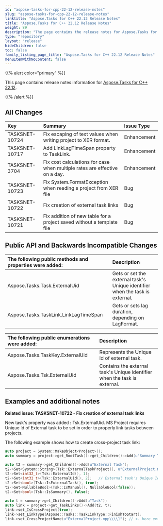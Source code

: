 ```yaml
---
id: "aspose-tasks-for-cpp-22-12-release-notes"
slug: "aspose-tasks-for-cpp-22-12-release-notes"
linktitle: "Aspose.Tasks for C++ 22.12 Release Notes"
title: "Aspose.Tasks for C++ 22.12 Release Notes"
weight: 89
description: "The page contains the release notes for Aspose.Tasks for C++ 22.12."
type: "repository"
layout: "release"
hideChildren: false
toc: false
family_listing_page_title: "Aspose.Tasks for C++ 22.12 Release Notes"
menuItemWithNoContent: false
---
```


{{% alert color="primary" %}} 

This page contains release notes information for [Aspose.Tasks for C++ 22.12](https://releases.aspose.com/tasks/cpp/new-releases/aspose.tasks-for-c---22.12/).

{{% /alert %}}

## **All Changes**
|**Key**|**Summary**|**Issue Type**|
| :- | :- | :- |
| TASKSNET-10724 | Fix escaping of text values when writing project to XER format. | Enhancement |
| TASKSNET-10717 | Add LinkLagTimeSpan property to TaskLink. | Enhancement |
| TASKSNET-3704 | Fix cost calculations for case when multiple rates are effective on a day. | Enhancement |
| TASKSNET-10723 | Fix System.FormatException when reading a project from XER file | Bug |
| TASKSNET-10722 | Fix creation of external task links | Bug |
| TASKSNET-10721 | Fix addition of new table for a project saved without a template file | Bug |

## **Public API and Backwards Incompatible Changes**
|**The following public methods and properties were added:**|**Description**|
| :- | :- |
| Aspose.Tasks.Task.ExternalUid | Gets or set the external task's Unique identifier when the task is external. |
| Aspose.Tasks.TaskLink.LinkLagTimeSpan | Gets or sets lag duration, depending on LagFormat. |

|**The following public enumerations were added:**|**Description**|
| :- | :- |
| Aspose.Tasks.TaskKey.ExternalUid | Represents the Unique Id of external task. |
| Aspose.Tasks.Tsk.ExternalUid | Contains the external task's Unique identifier when the task is external. |


## **Examples and additional notes**

**Related issue: TASKSNET-10722 - Fix creation of external task links**

New task's property was added : Tsk.ExternalUid.
MS Project requires Unique Id of External task to be set in order to properly link tasks between projects.

The following example shows how to create cross-project task link:

```cpp
auto project = System::MakeObject<Project>();
auto summary = project->get_RootTask()->get_Children()->Add(u"Summary Task");
    
auto t2 = summary->get_Children()->Add(u"External Task");
t2->Set<System::String>(Tsk::ExternalTaskProject(), u"ExternalProject.mpp");
t2->Set<int32_t>(Tsk::ExternalId(), 1);
t2->Set<int32_t>(Tsk::ExternalUid(), 2);   // External task's Unique Id should be set.    
t2->Set<bool>(Tsk::IsExternalTask(), true);
t2->Set<NullableBool>(Tsk::IsManual(), NullableBool(false));
t2->Set<bool>(Tsk::IsSummary(), false);
    
auto t = summary->get_Children()->Add(u"Task");
auto link = project->get_TaskLinks()->Add(t2, t);
link->set_IsCrossProject(true);
link->set_LinkType(Aspose::Tasks::TaskLinkType::FinishToStart);
link->set_CrossProjectName(u"ExternalProject.mpp\\\\1"); // <- here external task's Id is used.
```
